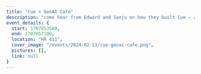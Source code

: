 ```yaml
---
title: "Cue × GenAI Café"
description: "come hear from Edward and Sanju on how they built Cue — an AI-powered active recall study app. topics include: inspiration for LLMs in education, strategy for building a hackathon-winning app, and prompt-engineering with GPT-4"
event_details: {
  start: 1707853500,
  end: 1707857100,
  location: "HR 411",
  cover_image: "/events/2024-02-13/cue-genai-cafe.png",
  pictures: [],
  link: null
}
---
```

